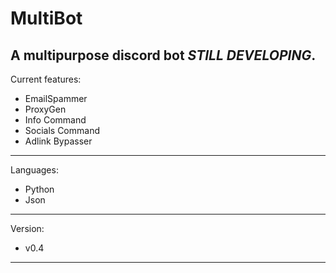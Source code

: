 # MultiBot
A multipurpose discord bot *STILL DEVELOPING*.
----------------------------------------------
Current features:
- EmailSpammer
- ProxyGen
- Info Command
- Socials Command
- Adlink Bypasser
-----------------
Languages: 
- Python
- Json
-----------------
Version:
- v0.4
-----------------
